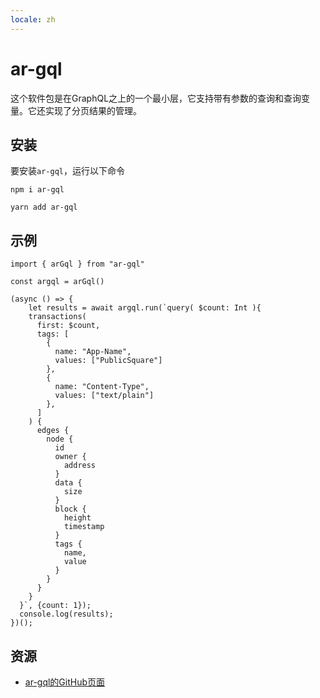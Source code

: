 ```yaml
---
locale: zh
---
```

# ar-gql
这个软件包是在GraphQL之上的一个最小层，它支持带有参数的查询和查询变量。它还实现了分页结果的管理。

## 安装

要安装`ar-gql`，运行以下命令
<CodeGroup>
 <CodeGroupItem title="NPM">

```console:no-line-numbers
npm i ar-gql
```
 </CodeGroupItem>
 <CodeGroupItem title="YARN">

```console:no-line-numbers
yarn add ar-gql
```
  </CodeGroupItem>
</CodeGroup>

## 示例
```js:no-line-numbers
import { arGql } from "ar-gql"

const argql = arGql()

(async () => {
	let results = await argql.run(`query( $count: Int ){
    transactions(
      first: $count, 
      tags: [
        {
          name: "App-Name",
          values: ["PublicSquare"]
        },
        {
          name: "Content-Type",
          values: ["text/plain"]
        },
      ]
    ) {
      edges {
        node {
          id
          owner {
            address
          }
          data {
            size
          }
          block {
            height
            timestamp
          }
          tags {
            name,
            value
          }
        }
      }
    }
  }`, {count: 1});
  console.log(results);
})();
```

## 资源
* [ar-gql的GitHub页面](https://github.com/johnletey/arGql)